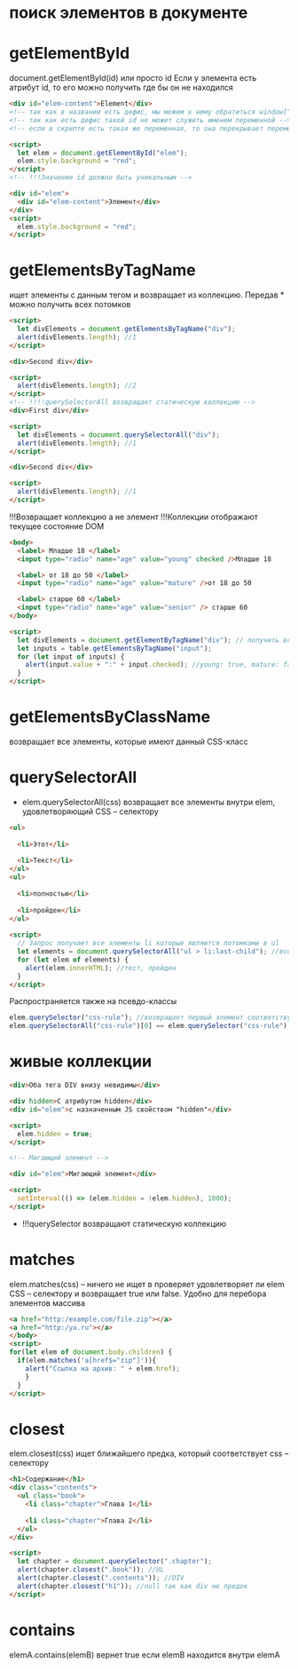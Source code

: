 # поиск элементов в документе

<!-- getElementById ------------------------------------------------------------------------------------------------------------------------>

# getElementById

document.getElementById(id) или просто id Если у элемента есть атрибут id, то его можно получить где бы он не находился

```html
<div id="elem-content">Element</div>
<!-- так как в названии есть дефис, мы можем к нему обратиться window["elem-content"]  -->
<!-- так как есть дефис такой id не может служить именем переменной -->
<!-- если в скрипте есть такая же переменная, то она перекрывает переменную в DOM -->

<script>
  let elem = document.getElementById("elem");
  elem.style.background = "red";
</script>
<!-- !!!Значение id должно быть уникальным -->

<div id="elem">
  <div id="elem-content">Элемент</div>
</div>
<script>
  elem.style.background = "red";
</script>
```

<!-- getElementsByTagName ------------------------------------------------------------------------------------------------------------------>

# getElementsByTagName

ищет элементы с данным тегом и возвращает из коллекцию. Передав \* можно получить всех потомков

```html
<script>
  let divElements = document.getElementsByTagName("div");
  alert(divElements.length); //1
</script>

<div>Second div</div>

<script>
  alert(divElements.length); //2
</script>
<!-- !!!!querySelectorAll возвращает статическую коллекцию -->
<div>First div</div>

<script>
  let divElements = document.querySelectorAll("div");
  alert(divElements.length); //1
</script>

<div>Second div</div>

<script>
  alert(divElements.length); //1
</script>
```

!!!Возвращает коллекцию а не элемент
!!!Коллекции отображают текущее состояние DOM

```html
<body>
  <label> Младше 18 </label>
  <input type="radio" name="age" value="young" checked />Младше 18

  <label> от 18 до 50 </label>
  <input type="radio" name="age" value="mature" />от 18 до 50

  <label> старше 60 </label>
  <input type="radio" name="age" value="senior" /> старше 60
</body>

<script>
  let divElements = document.getElementByTagName("div"); // получить все div-элементы
  let inputs = table.getElementsByTagName("input");
  for (let input of inputs) {
    alert(input.value + ":" + input.checked); //young: true, mature: false, senior: false
  }
</script>
```

<!-- getElementsByClassName ---------------------------------------------------------------------------------------------------------------->

# getElementsByClassName

возвращает все элементы, которые имеют данный CSS-класс

<!-- querySelectorAll ---------------------------------------------------------------------------------------------------------------------->

# querySelectorAll

- elem.querySelectorAll(css) возвращает все элементы внутри elem, удовлетворяющий CSS – селектору

```html
<ul>
   
  <li>Этот</li>
     
  <li>Текст</li>
</ul>
<ul>
   
  <li>полностью</li>
     
  <li>пройден</li>
</ul>
 
<script>
  // Запрос получает все элементы li которые являются потомками в ul
  let elements = document.querySelectorAll("ul > li:last-child"); //все потомки, которые являются последними потомками в <ul>
  for (let elem of elements) {
    alert(elem.innerHTML); //тест, пройден
  }
</script>
```

Распространяется также на псевдо-классы

<!-- querySelector ------------------------------------------------------------------------------------------------------------------------->

```js
elem.querySelector("css-rule"); //возвращает первый элемент соответствующий CSS-селектору
elem.querySelectorAll("css-rule")[0] == elem.querySelector("css-rule");
```

# живые коллекции

```html
<div>Оба тега DIV внизу невидимы</div>

<div hidden>С атрибутом hidden</div>
<div id="elem">с назначенным JS свойством "hidden"</div>

<script>
  elem.hidden = true;
</script>

<!-- Мигающий элемент -->

<div id="elem">Мигающий элемент</div>

<script>
  setInterval(() => (elem.hidden = !elem.hidden), 1000);
</script>
```

- !!!querySelector возвращают статическую коллекцию

<!-- matches ------------------------------------------------------------------------------------------------------------------------------->

# matches

elem.matches(css) – ничего не ищет в проверяет удовлетворяет ли elem CSS – селектору и возвращает true или false. Удобно для перебора элементов массива

```html
<a href="http:/example.com/file.zip"></a>
<a href="http:/ya.ru"></a>
</body>
<script>
for(let elem of document.body.children) {
  if(elem.matches('a[href$="zip"]')){
    alert("Ссылка на архив: " + elem.href);
    }
  }
</script>
```

<!-- closest ------------------------------------------------------------------------------------------------------------------------------->

# closest

elem.closest(css) ищет ближайшего предка, который соответствует css – селектору

```html
<h1>Содержание</h1>
<div class="contents">
  <ul class="book">
    <li class="chapter">Глава 1</li>
     
    <li class="chapter">Глава 2</li>
  </ul>
</div>

<script>
  let chapter = document.querySelector(".chapter");
  alert(chapter.closest(".book")); //UL
  alert(chapter.closest(".contents")); //DIV
  alert(chapter.closest("h1")); //null так как div не предок
</script>
```

<!-- contains ------------------------------------------------------------------------------------------------------------------------------>

# contains

elemA.contains(elemB) вернет true если elemB находится внутри elemA
